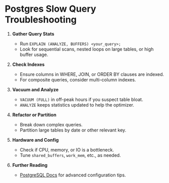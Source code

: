 # Postgres Slow Query Troubleshooting

1. **Gather Query Stats**
   - Run `EXPLAIN (ANALYZE, BUFFERS) <your_query>;`
   - Look for sequential scans, nested loops on large tables, or high buffer usage.

2. **Check Indexes**
   - Ensure columns in WHERE, JOIN, or ORDER BY clauses are indexed.
   - For composite queries, consider multi-column indexes.

3. **Vacuum and Analyze**
   - `VACUUM (FULL)` in off-peak hours if you suspect table bloat.
   - `ANALYZE` keeps statistics updated to help the optimizer.

4. **Refactor or Partition**
   - Break down complex queries.
   - Partition large tables by date or other relevant key.

5. **Hardware and Config**
   - Check if CPU, memory, or IO is a bottleneck.
   - Tune `shared_buffers`, `work_mem`, etc., as needed.

6. **Further Reading**
   - [PostgreSQL Docs](https://www.postgresql.org/docs/) for advanced configuration tips.